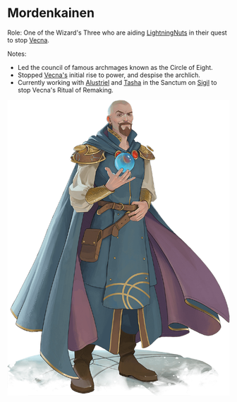 # Mordenkainen

Role: One of the Wizard's Three who are aiding [LightningNuts](<../PC's/LightningNuts.html>) in their quest to stop [Vecna](<./Vecna.html>).

Notes: 
- Led the council of famous archmages known as the Circle of Eight.
- Stopped [Vecna's](<./Vecna.html>) initial rise to power, and despise the archlich. 
- Currently working with [Alustriel](<./Alustriel Silverhand.html>) and [Tasha](<./Tasha.html>) in the Sanctum on [Sigil](<../LOCATIONS/Sigil.html>) to stop Vecna's Ritual of Remaking.


![](<../IMAGES/01.1 Mordenkainen.png>)